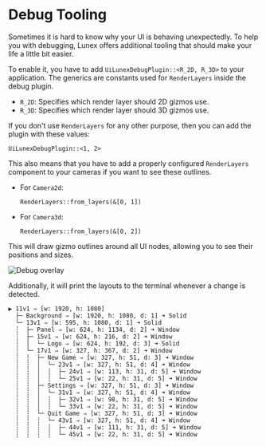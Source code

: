 # Debug Tooling

Sometimes it is hard to know why your UI is behaving unexpectedly.
To help you with debugging, Lunex offers additional tooling that should make your life a little bit easier.

To enable it, you have to add `UiLunexDebugPlugin::<R_2D, R_3D>` to your application.
The generics are constants used for `RenderLayers` inside the debug plugin.

- `R_2D`: Specifies which render layer should 2D gizmos use.
- `R_3D`: Specifies which render layer should 3D gizmos use.

If you don't use `RenderLayers` for any other purpose, then you can add the plugin with these values:

```rust, noplayground
UiLunexDebugPlugin::<1, 2>
```

This also means that you have to add a properly configured `RenderLayers` component to your cameras
if you want to see these outlines.

- For `Camera2d`:

    ```rust, noplayground
    RenderLayers::from_layers(&[0, 1])
    ```

- For `Camera3d`:

    ```rust, noplayground
    RenderLayers::from_layers(&[0, 2])
    ```

This will draw gizmo outlines around all UI nodes, allowing you to see their positions and sizes.

![Debug overlay](assets/debug1.png)

Additionally, it will print the layouts to the terminal whenever a change is detected.

```rust, noplayground
▶ 11v1 ⇒ [w: 1920, h: 1080]
  ├─ Background ⇒ [w: 1920, h: 1080, d: 1] ➜ Solid
  └─ 13v1 ⇒ [w: 595, h: 1080, d: 1] ➜ Solid
  ┆  ├─ Panel ⇒ [w: 624, h: 1134, d: 2] ➜ Window
  ┆  ├─ 15v1 ⇒ [w: 624, h: 216, d: 2] ➜ Window
  ┆  │  └─ Logo ⇒ [w: 624, h: 192, d: 3] ➜ Solid
  ┆  └─ 17v1 ⇒ [w: 327, h: 367, d: 2] ➜ Window
  ┆  ┆  ├─ New Game ⇒ [w: 327, h: 51, d: 3] ➜ Window
  ┆  ┆  │  └─ 23v1 ⇒ [w: 327, h: 51, d: 4] ➜ Window
  ┆  ┆  │  ┆  ├─ 24v1 ⇒ [w: 113, h: 31, d: 5] ➜ Window
  ┆  ┆  │  ┆  └─ 25v1 ⇒ [w: 22, h: 31, d: 5] ➜ Window
  ┆  ┆  ├─ Settings ⇒ [w: 327, h: 51, d: 3] ➜ Window
  ┆  ┆  │  └─ 31v1 ⇒ [w: 327, h: 51, d: 4] ➜ Window
  ┆  ┆  │  ┆  ├─ 32v1 ⇒ [w: 98, h: 31, d: 5] ➜ Window
  ┆  ┆  │  ┆  └─ 33v1 ⇒ [w: 22, h: 31, d: 5] ➜ Window
  ┆  ┆  └─ Quit Game ⇒ [w: 327, h: 51, d: 3] ➜ Window
  ┆  ┆  ┆  └─ 43v1 ⇒ [w: 327, h: 51, d: 4] ➜ Window
  ┆  ┆  ┆  ┆  ├─ 44v1 ⇒ [w: 111, h: 31, d: 5] ➜ Window
  ┆  ┆  ┆  ┆  └─ 45v1 ⇒ [w: 22, h: 31, d: 5] ➜ Window
```
